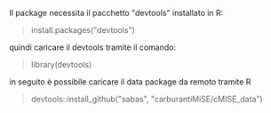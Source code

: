 Il package necessita il pacchetto "devtools" installato in R:

> install.packages("devtools")

quindi caricare il devtools tramite il comando:

> library(devtools)

in seguito è possibile caricare il data package da remoto tramite R

> devtools::install_github("sabas", "carburantiMiSE/cMISE_data")
